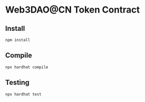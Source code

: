 # Web3DAO@CN Token Contract

## Install
```
npm install
```

## Compile
```
npx hardhat compile
```

## Testing
```
npx hardhat test
```
